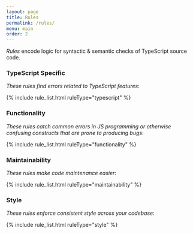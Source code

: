 ```yaml
---
layout: page
title: Rules
permalink: /rules/
menu: main
order: 2
---
```


_Rules_ encode logic for syntactic & semantic checks of TypeScript source code.

### TypeScript Specific

_These rules find errors related to TypeScript features_:

{% include rule_list.html ruleType="typescript" %}

### Functionality

_These rules catch common errors in JS programming or otherwise confusing constructs that are prone to producing bugs_:

{% include rule_list.html ruleType="functionality" %}

### Maintainability

_These rules make code maintenance easier_:

{% include rule_list.html ruleType="maintainability" %}

### Style

_These rules enforce consistent style across your codebase_:

{% include rule_list.html ruleType="style" %}
